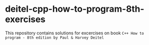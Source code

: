 # deitel-cpp-how-to-program-8th-exercises

This repository contains solutions for excercises on book `C++ How to program - 8th edition by Paul & Harvey Deitel`
